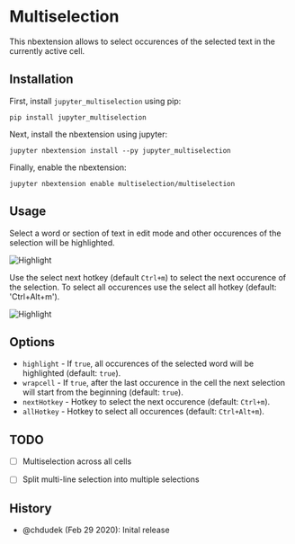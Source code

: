 # Multiselection

This nbextension allows to select occurences of the selected text in the currently active cell.

## Installation

First, install `jupyter_multiselection` using pip:

    pip install jupyter_multiselection

Next, install the nbextension using jupyter:
    
    jupyter nbextension install --py jupyter_multiselection

Finally, enable the nbextension:

    jupyter nbextension enable multiselection/multiselection

## Usage

Select a word or section of text in edit mode and other occurences of the selection will be highlighted.

![Highlight](https://gitlab.com/chdudek/jupyter_multiselection/-/blob/master/multiselection1.gif)

Use the select next hotkey (default `Ctrl+m`) to select the next occurence of the selection. To select all occurences use the select all hotkey (default: 'Ctrl+Alt+m').

![Highlight](https://gitlab.com/chdudek/jupyter_multiselection/-/blob/master/multiselection2.gif)


## Options

- `highlight` - If `true`, all occurences of the selected word will be highlighted (default: `true`).
- `wrapcell` - If `true`, after the last occurence in the cell the next selection will start from the beginning (default: `true`).
- `nextHotkey` - Hotkey to select the next occurence (default: `Ctrl+m`).
- `allHotkey` - Hotkey to select all occurences (default: `Ctrl+Alt+m`).

## TODO

- [ ] Multiselection across all cells
- [ ] Split multi-line selection into multiple selections


## History

- @chdudek (Feb 29 2020): Inital release 
